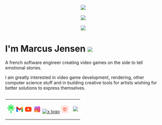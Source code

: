 <p align="center">
  <img src="https://capsule-render.vercel.app/api?type=waving&height=100&text=Howdy!&fontAlign=80&fontAlignY=40&color=0:1EFFD6,100:195466&fontColor=1EFFD6"/>
</p>

<!--# GitHub stats 📈 -->

<!-- <p align="center">
  <img align="center" src="https://github-readme-streak-stats.herokuapp.com?user=marcusaasjensen&theme=gotham&hide_border=true">
</p> -->
  
<p align="center">
  <img src="https://github-readme-stats-eight-theta.vercel.app/api?username=marcusaasjensen&layout=compact&theme=gotham&count_private=true&include_all_commits=true&show_icons=true&hide_title=true"/>
</p>

<p align="center">
  <img src="https://github-readme-stats-sigma-five.vercel.app/api/top-langs/?username=marcusaasjensen&layout=compact&theme=gotham&count_private=true&hide=ShaderLab&">
</p>

<h1>I'm Marcus Jensen <img src="https://media.giphy.com/media/hvRJCLFzcasrR4ia7z/giphy.gif" width="25px"></h1>

A french software engineer creating video games on the side to tell emotional stories.

I am greatly interested in video game development, rendering, other computer science stuff and in building creative tools for artists wishing for better solutions to express themselves.

<table align="right">
<tr>
<td>
<p>
  <a href="https://linktr.ee/marcusjensen"><img alt="Linktree" src="./Images/Links/linktree.png" height="28px"></a>
  <a href="mailto:marcusjensendev@gmail.com"><img alt="Gmail" src="./Images/Links/gmail.svg" height="25px"></a>
  <a href="https://www.youtube.com/@marcusjensendev"><img alt="YouTube" src="./Images/Links/youtube.svg" height="25px"></a>
  <a href="https://www.instagram.com/marcusjensendev"><img alt="Instagram" src="./Images/Links/instagram_stylized.png" height="25px"></a>
  <a href="https://x.com/marcusjensendev"><img height="25px" alt="x logo" src="https://github.com/user-attachments/assets/80cd8069-7adf-4353-b901-94358c553cbd" /></a>
  <a href="https://marcusjensen.itch.io"><img alt="Itch.io" src="./Images/Links/itchio.png" height="25px"></a>
</p>
</td>
<td>
<img src="https://komarev.com/ghpvc/?username=marcusaasjensen&color=blue&style=flat&label=Visits&abbreviated=true" />
</td>
</tr>

</table>

